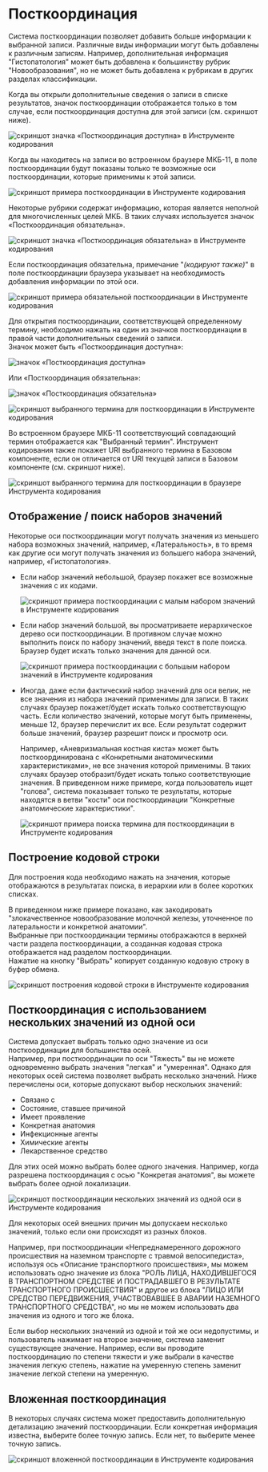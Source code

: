 ﻿# Посткоординация   

Система посткоординации позволяет добавить больше информации к выбранной записи. Различные виды информации могут быть добавлены к различным записям. Например, дополнительная информация "Гистопатология" может быть добавлена к большинству рубрик "Новообразования", но не может быть добавлена к рубрикам в других разделах классификации.

Когда вы открыли дополнительные сведения о записи в списке результатов, значок посткоординации отображается только в том случае, если посткоординация доступна для этой записи (см. скриншот ниже). 

![скриншот значка «Посткоординация доступна» в Инструменте кодирования](img/browser-available-postcoord-v4.png "Значок «Посткоординация доступна» в Инструменте кодирования")

Когда вы находитесь на записи во встроенном браузере МКБ-11, в поле посткоординации будут показаны только те возможные оси посткоординации, которые применимы к этой записи.

![скриншот примера посткоординации в Инструменте кодирования](img/postcoord-v4.png "Пример посткоординации в Инструменте кодирования")

Некоторые рубрики содержат информацию, которая является неполной для многочисленных целей МКБ. В таких случаях используется значок «Посткоординация обязательна».    

![скриншот значка «Посткоординация обязательна» в Инструменте кодирования](img/browser-mandatory-postcoord-v4.png "значок «Посткоординация обязательна» в Инструменте кодирования")

Если посткоординация обязательна, примечание "*(кодируют также)*" в поле посткоординации браузера указывает на необходимость добавления информации по этой оси.    

![скриншот примера обязательной посткоординации в Инструменте кодирования](img/postcoord-mandatory-v4.png "пример обязательной посткоординации в Инструменте кодирования")

Для открытия посткоординации, соответствующей определенному термину, необходимо нажать на один из значков посткоординации в правой части дополнительных сведений о записи.     
Значок может быть «Посткоординация доступна»:

![значок «Посткоординация доступна»](img/icon-pa-v4.png "значок «Посткоординация доступна»")

Или «Посткоординация обязательна»: 

![значок «Посткоординация обязательна»](img/icon-pr-v4.png "значок «Посткоординация обязательна»")

![скриншот выбранного термина для посткоординации в Инструменте кодирования](img/postcoord-selected-term-v4.png "Выбранный термин для посткоординации в Инструменте кодирования")

Во встроенном браузере МКБ-11 соответствующий совпадающий термин отображается как "Выбранный термин". Инструмент кодирования также покажет URI выбранного термина в Базовом компоненте, если он отличается от URI текущей записи в Базовом компоненте (см. скриншот ниже).

![скриншот выбранного термина для посткоординации в браузере Инструмента кодирования](img/postcoord-selected-term-in-browser-v4.png "Выбранный термин для посткоординации в браузере Инструмента кодирования")


## Отображение / поиск наборов значений

Некоторые оси посткоординации могут получать значения из меньшего набора возможных значений, например, «Латеральность», в то время как другие оси могут получать значения из большего набора значений, например, «Гистопатология».

  - Если набор значений небольшой, браузер покажет все возможные значения с их кодами.

    ![скриншот примера посткоординации с малым набором значений в Инструменте кодирования](img/postcoord-small-v4.png "Пример посткоординации с малым набором значений в Инструменте кодирования")

  - Если набор значений большой, вы просматриваете иерархическое дерево оси посткоординации. В противном случае можно выполнить поиск по набору значений, введя текст в поле поиска. Браузер будет искать только значения для данной оси.     

    ![скриншот примера посткоординации с большым набором значений в Инструменте кодирования](img/postcoord-big-v4.png "Пример посткоординации с большим набором значений в Инструменте кодирования")

  - Иногда, даже если фактический набор значений для оси велик, не все значения из набора значений применимы для записи. В таких случаях браузер покажет/будет искать только соответствующую часть. Если количество значений, которые могут быть применены, меньше 12, браузер перечислит их все. Если результат содержит больше значений, браузер разрешит поиск и просмотр оси.

    Например, «Аневризмальная костная киста» может быть посткоординирована с «Конкретными анатомическими характеристиками», не все значения которой применимы. В таких случаях браузер отобразит/будет искать только соответствующие значения. В приведенном ниже примере, когда пользователь ищет "голова", система показывает только те результаты, которые находятся в ветви "кости" оси посткоординации "Конкретные анатомические характеристики". 

    ![скриншот примера поиска термина для посткоординации в Инструменте кодирования](img/postcoord-search-v4.png "Пример поиска термина для посткоординации в Инструменте кодирования")


## Построение кодовой строки

Для построения кода необходимо нажать на значения, которые отображаются в результатах поиска, в иерархии или в более коротких списках. 

В приведенном ниже примере показано, как закодировать "злокачественное новообразование молочной железы, уточненное по латеральности и конкретной анатомии".     
Выбранные при посткоординации термины отображаются в верхней части раздела посткоординации, а созданная кодовая строка отображается над разделом посткоординации.     
Нажатие на кнопку "Выбрать" копирует созданную кодовую строку в буфер обмена.

![скриншот построения кодовой строки в Инструменте кодирования](img/postcoord-build-v4.png "Построение кодовой строки в Инструменте кодирования")


## Посткоординация с использованием нескольких значений из одной оси

Система допускает выбрать только одно значение из оси посткоординации для большинства осей.      
Например, при посткоординации по оси "Тяжесть" вы не можете одновременно выбрать значения "легкая" и "умеренная". Однако для некоторых осей система позволяет выбрать несколько значений. Ниже перечислены оси, которые допускают выбор нескольких значений:

- Связано с
- Состояние, ставшее причиной
- Имеет проявление
- Конкретная анатомия
- Инфекционные агенты
- Химические агенты
- Лекарственное средство

Для этих осей можно выбрать более одного значения. Например, когда разрешена посткоординация с осью "Конкретая анатомия", вы можете выбрать более одной локализации.

![скриншот посткоординации нескольких значений из одной оси в Инструменте кодирования](img/postcoord-multiple-v4.png "Посткоординация нескольких значений из одной оси в Инструменте кодирования")

Для некоторых осей внешних причин мы допускаем несколько значений, только если они происходят из разных блоков.

Например, при посткоординации «Непреднамеренного дорожного происшествия на наземном транспорте с травмой велосипедиста», используя ось «Описание транспортного происшествия», мы можем использовать одно значение из блока "РОЛЬ ЛИЦА, НАХОДИВШЕГОСЯ В ТРАНСПОРТНОМ СРЕДСТВЕ И ПОСТРАДАВШЕГО В РЕЗУЛЬТАТЕ ТРАНСПОРТНОГО ПРОИСШЕСТВИЯ" и другое из блока "ЛИЦО ИЛИ СРЕДСТВО ПЕРЕДВИЖЕНИЯ, УЧАСТВОВАВШЕЕ В АВАРИИ НАЗЕМНОГО ТРАНСПОРТНОГО СРЕДСТВА", но мы не можем использовать два значения из одного и того же блока.

Если выбор нескольких значений из одной и той же оси недопустимы, и пользователь нажимает на второе значение, система заменит существующее значение. Например, если вы проводите посткоординацию по степени тяжести и уже выбрали в качестве значения легкую степень, нажатие на умеренную степень заменит значение легкой степени на умеренную. 


## Вложенная посткоординация

В некоторых случаях система может предоставить дополнительную детализацию значений посткоординации. Если конкретная информация известна, выберите более точную запись. Если нет, то выберите менее точную запись.

![скриншот вложенной посткоординации в Инструменте кодирования](img/postcoord-nested-v4.png "Вложенная посткоординация в Инструменте кодирования")

